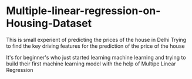 # Multiple-linear-regression-on-Housing-Dataset

This is small experient of predicting the prices of the house in Delhi
Trying to find the key driving features for the prediction of the price of the house

It's for beginner's who just started learning machine learning  and trying to build their first machine learning model with the help of Multipe Linear Regression 
